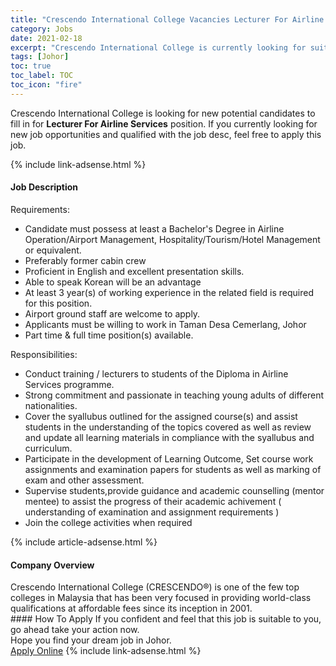 ```yaml
---
title: "Crescendo International College Vacancies Lecturer For Airline Services" 
category: Jobs 
date: 2021-02-18 
excerpt: "Crescendo International College is currently looking for suitable person to fill in the Lecturer For Airline Services which based in Johor" 
tags: [Johor] 
toc: true 
toc_label: TOC 
toc_icon: "fire" 
--- 
```


<p>Crescendo International College is looking for new potential candidates to fill in for <b>Lecturer For Airline Services</b> position. If you currently looking for new job opportunities and qualified with the job desc, feel free to apply this job.
</p>{% include link-adsense.html %} 
<div><div><h4>Job Description</h4></div><div><div><span><div><div>Requirements:</div><ul><li>Candidate must possess at least a Bachelor's Degree in Airline Operation/Airport Management, Hospitality/Tourism/Hotel Management or equivalent.</li><li>Preferably former cabin crew</li><li>Proficient in English and excellent presentation skills.</li><li>Able to speak Korean will be an advantage</li><li>At least 3 year(s) of working experience in the related field is required for this position.</li><li>Airport ground staff are welcome to apply.</li><li>Applicants must be willing to work in Taman Desa Cemerlang, Johor</li><li>Part time &amp; full time position(s) available.</li></ul><div>Responsibilities:&#8203;</div><ul><li>Conduct training / lecturers to students of the Diploma in Airline Services programme.</li><li>Strong commitment and passionate in teaching young adults of different nationalities.</li><li>Cover the syallubus outlined for the assigned course(s) and assist students in the understanding of the topics covered as well as review and update all learning materials in compliance with the syallubus and curriculum.</li><li>Participate in the development of Learning Outcome, Set course work assignments and examination papers for students as well as marking of exam and other assessment.</li><li>Supervise students,provide guidance and academic counselling (mentor mentee) to assist the progress of their academic achivement ( understanding of examination and assignment requirements )</li><li>Join the college activities when required</li></ul></div></span></div></div></div> 
{% include article-adsense.html %} 
<div><div><h4>Company Overview</h4></div><div><div><span><div><div>
	Crescendo International College (CRESCENDO&#174;) is one of the few top colleges in Malaysia that has been very focused in providing world-class qualifications at affordable fees since its inception in 2001.&#160;</div></div></span></div></div></div> 
#### How To Apply 
If you confident and feel that this job is suitable to you, go ahead take your action now. <br/> 
Hope you find your dream job in Johor. <br/> 
<a href="https://www.jobstreet.com.my/en/job/lecturer-for-airline-services-4484101?jobId=jobstreet-my-job-4484101&" class="btn btn--info" target="_blank" rel="nofollow noopenner">Apply Online</a> 
{% include link-adsense.html %} 
